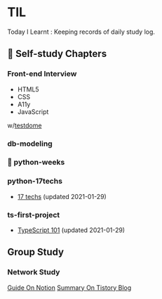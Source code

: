 # TIL

Today I Learnt : Keeping records of daily study log.

## 📖 Self-study Chapters

### Front-end Interview
- HTML5
- CSS
- A11y
- JavaScript

w/[testdome](https://www.testdome.com/tests)

### db-modeling

### 🚧 python-weeks

### python-17techs

- [17 techs](python-17techs/17techs.md) (updated 2021-01-29)

### ts-first-project

- [TypeScript 101](ts-first-project/doc/TypeScript_101.md) (updated 2021-01-29)

## Group Study

### Network Study

[Guide On Notion](https://www.notion.so/ef51928e72e84ec1bc94cf2dbc5c5c7e)
[Summary On Tistory Blog](https://uiyoji-journal.tistory.com/search/네트워크-스터디)
